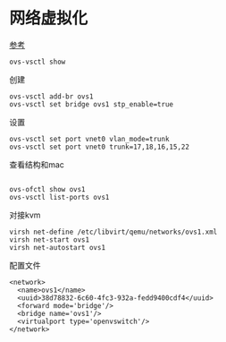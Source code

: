 # 网络虚拟化



[参考](https://gitee.com/jack2nb/diskgit/blob/master/itx/itx_sys/openvs.md)



 ```
ovs-vsctl show
 ```

创建

```
ovs-vsctl add-br ovs1
ovs-vsctl set bridge ovs1 stp_enable=true
```

设置

```
ovs-vsctl set port vnet0 vlan_mode=trunk 
ovs-vsctl set port vnet0 trunk=17,18,16,15,22
```



查看结构和mac

```

ovs-ofctl show ovs1
ovs-vsctl list-ports ovs1
```

对接kvm

```
virsh net-define /etc/libvirt/qemu/networks/ovs1.xml
virsh net-start ovs1
virsh net-autostart ovs1
```



配置文件

```
<network>
  <name>ovs1</name>
  <uuid>38d78832-6c60-4fc3-932a-fedd9400cdf4</uuid>
  <forward mode='bridge'/>
  <bridge name='ovs1'/>
  <virtualport type='openvswitch'/>
</network>
```

















































